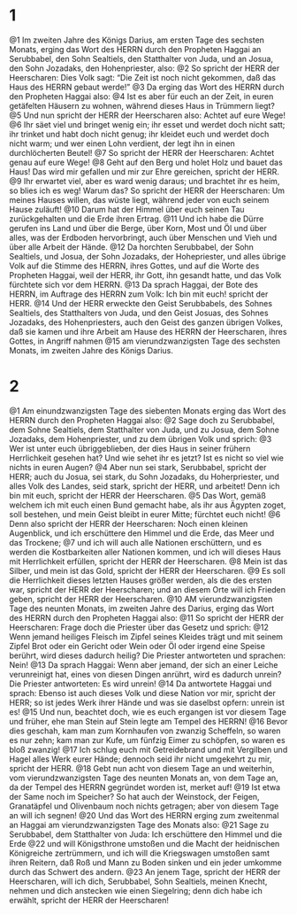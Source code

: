 # 1 
@1 Im zweiten Jahre des Königs Darius, am ersten Tage des sechsten Monats, erging das Wort des HERRN durch den Propheten Haggai an Serubbabel, den Sohn Sealtiels, den Statthalter von Juda, und an Josua, den Sohn Jozadaks, den Hohenpriester, also: 
@2 So spricht der HERR der Heerscharen: Dies Volk sagt: “Die Zeit ist noch nicht gekommen, daß das Haus des HERRN gebaut werde!” 
@3 Da erging das Wort des HERRN durch den Propheten Haggai also: 
@4 Ist es aber für euch an der Zeit, in euren getäfelten Häusern zu wohnen, während dieses Haus in Trümmern liegt? 
@5 Und nun spricht der HERR der Heerscharen also: Achtet auf eure Wege! 
@6 Ihr säet viel und bringet wenig ein; ihr esset und werdet doch nicht satt; ihr trinket und habt doch nicht genug; ihr kleidet euch und werdet doch nicht warm; und wer einen Lohn verdient, der legt ihn in einen durchlöcherten Beutel! 
@7 So spricht der HERR der Heerscharen: Achtet genau auf eure Wege! 
@8 Geht auf den Berg und holet Holz und bauet das Haus! Das wird mir gefallen und mir zur Ehre gereichen, spricht der HERR. 
@9 Ihr erwartet viel, aber es ward wenig daraus; und brachtet ihr es heim, so blies ich es weg! Warum das? So spricht der HERR der Heerscharen: Um meines Hauses willen, das wüste liegt, während jeder von euch seinem Hause zuläuft! 
@10 Darum hat der Himmel über euch seinen Tau zurückgehalten und die Erde ihren Ertrag. 
@11 Und ich habe die Dürre gerufen ins Land und über die Berge, über Korn, Most und Öl und über alles, was der Erdboden hervorbringt, auch über Menschen und Vieh und über alle Arbeit der Hände. 
@12 Da horchten Serubbabel, der Sohn Sealtiels, und Josua, der Sohn Jozadaks, der Hohepriester, und alles übrige Volk auf die Stimme des HERRN, ihres Gottes, und auf die Worte des Propheten Haggai, weil der HERR, ihr Gott, ihn gesandt hatte, und das Volk fürchtete sich vor dem HERRN. 
@13 Da sprach Haggai, der Bote des HERRN, im Auftrage des HERRN zum Volk: Ich bin mit euch! spricht der HERR. 
@14 Und der HERR erweckte den Geist Serubbabels, des Sohnes Sealtiels, des Statthalters von Juda, und den Geist Josuas, des Sohnes Jozadaks, des Hohenpriesters, auch den Geist des ganzen übrigen Volkes, daß sie kamen und ihre Arbeit am Hause des HERRN der Heerscharen, ihres Gottes, in Angriff nahmen 
@15 am vierundzwanzigsten Tage des sechsten Monats, im zweiten Jahre des Königs Darius. 

# 2 
@1 Am einundzwanzigsten Tage des siebenten Monats erging das Wort des HERRN durch den Propheten Haggai also: 
@2 Sage doch zu Serubbabel, dem Sohne Sealtiels, dem Statthalter von Juda, und zu Josua, dem Sohne Jozadaks, dem Hohenpriester, und zu dem übrigen Volk und sprich: 
@3 Wer ist unter euch übriggeblieben, der dies Haus in seiner frühern Herrlichkeit gesehen hat? Und wie sehet ihr es jetzt? Ist es nicht so viel wie nichts in euren Augen? 
@4 Aber nun sei stark, Serubbabel, spricht der HERR; auch du Josua, sei stark, du Sohn Jozadaks, du Hoherpriester, und alles Volk des Landes, seid stark, spricht der HERR, und arbeitet! Denn ich bin mit euch, spricht der HERR der Heerscharen. 
@5 Das Wort, gemäß welchem ich mit euch einen Bund gemacht habe, als ihr aus Ägypten zoget, soll bestehen, und mein Geist bleibt in eurer Mitte; fürchtet euch nicht! 
@6 Denn also spricht der HERR der Heerscharen: Noch einen kleinen Augenblick, und ich erschüttere den Himmel und die Erde, das Meer und das Trockene; 
@7 und ich will auch alle Nationen erschüttern, und es werden die Kostbarkeiten aller Nationen kommen, und ich will dieses Haus mit Herrlichkeit erfüllen, spricht der HERR der Heerscharen. 
@8 Mein ist das Silber, und mein ist das Gold, spricht der HERR der Heerscharen. 
@9 Es soll die Herrlichkeit dieses letzten Hauses größer werden, als die des ersten war, spricht der HERR der Heerscharen; und an diesem Orte will ich Frieden geben, spricht der HERR der Heerscharen. 
@10 AM vierundzwanzigsten Tage des neunten Monats, im zweiten Jahre des Darius, erging das Wort des HERRN durch den Propheten Haggai also: 
@11 So spricht der HERR der Heerscharen: Frage doch die Priester über das Gesetz und sprich: 
@12 Wenn jemand heiliges Fleisch im Zipfel seines Kleides trägt und mit seinem Zipfel Brot oder ein Gericht oder Wein oder Öl oder irgend eine Speise berührt, wird dieses dadurch heilig? Die Priester antworteten und sprachen: Nein! 
@13 Da sprach Haggai: Wenn aber jemand, der sich an einer Leiche verunreinigt hat, eines von diesen Dingen anrührt, wird es dadurch unrein? Die Priester antworteten: Es wird unrein! 
@14 Da antwortete Haggai und sprach: Ebenso ist auch dieses Volk und diese Nation vor mir, spricht der HERR; so ist jedes Werk ihrer Hände und was sie daselbst opfern: unrein ist es! 
@15 Und nun, beachtet doch, wie es euch ergangen ist vor diesem Tage und früher, ehe man Stein auf Stein legte am Tempel des HERRN! 
@16 Bevor dies geschah, kam man zum Kornhaufen von zwanzig Scheffeln, so waren es nur zehn; kam man zur Kufe, um fünfzig Eimer zu schöpfen, so waren es bloß zwanzig! 
@17 Ich schlug euch mit Getreidebrand und mit Vergilben und Hagel alles Werk eurer Hände; dennoch seid ihr nicht umgekehrt zu mir, spricht der HERR. 
@18 Gebt nun acht von diesem Tage an und weiterhin, vom vierundzwanzigsten Tage des neunten Monats an, von dem Tage an, da der Tempel des HERRN gegründet worden ist, merket auf! 
@19 Ist etwa der Same noch im Speicher? So hat auch der Weinstock, der Feigen, Granatäpfel und Olivenbaum noch nichts getragen; aber von diesem Tage an will ich segnen! 
@20 Und das Wort des HERRN erging zum zweitenmal an Haggai am vierundzwanzigsten Tage des Monats also: 
@21 Sage zu Serubbabel, dem Statthalter von Juda: Ich erschüttere den Himmel und die Erde 
@22 und will Königsthrone umstoßen und die Macht der heidnischen Königreiche zertrümmern, und ich will die Kriegswagen umstoßen samt ihren Reitern, daß Roß und Mann zu Boden sinken und ein jeder umkomme durch das Schwert des andern. 
@23 An jenem Tage, spricht der HERR der Heerscharen, will ich dich, Serubbabel, Sohn Sealtiels, meinen Knecht, nehmen und dich anstecken wie einen Siegelring; denn dich habe ich erwählt, spricht der HERR der Heerscharen! 